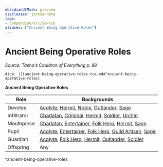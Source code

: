 ```yaml
---
obsidianUIMode: preview
cssclasses: json5e-note
tags:
- compendium/src/5e/tce
aliases: ["Ancient Being Operative Roles"]
---
```

# Ancient Being Operative Roles
*Source: Tasha's Cauldron of Everything p. 88* 

`dice: [](ancient-being-operative-roles-tce.md#^ancient-being-operative-roles)`

**Ancient Being Operative Roles**

| Role | Backgrounds |
|------|-------------|
| Devotee | [Acolyte](/3-Mechanics/CLI/backgrounds/acolyte.md), [Hermit](/3-Mechanics/CLI/backgrounds/hermit.md), [Noble](/3-Mechanics/CLI/backgrounds/noble.md), [Outlander](/3-Mechanics/CLI/backgrounds/outlander.md), [Sage](/3-Mechanics/CLI/backgrounds/sage.md) |
| Infiltrator | [Charlatan](/3-Mechanics/CLI/backgrounds/charlatan.md), [Criminal](/3-Mechanics/CLI/backgrounds/criminal.md), [Hermit](/3-Mechanics/CLI/backgrounds/hermit.md), [Soldier](/3-Mechanics/CLI/backgrounds/soldier.md), [Urchin](/3-Mechanics/CLI/backgrounds/urchin.md) |
| Mouthpiece | [Charlatan](/3-Mechanics/CLI/backgrounds/charlatan.md), [Entertainer](/3-Mechanics/CLI/backgrounds/entertainer.md), [Folk Hero](/3-Mechanics/CLI/backgrounds/folk-hero.md), [Hermit](/3-Mechanics/CLI/backgrounds/hermit.md), [Sage](/3-Mechanics/CLI/backgrounds/sage.md) |
| Pupil | [Acolyte](/3-Mechanics/CLI/backgrounds/acolyte.md), [Entertainer](/3-Mechanics/CLI/backgrounds/entertainer.md), [Folk Hero](/3-Mechanics/CLI/backgrounds/folk-hero.md), [Guild Artisan](/3-Mechanics/CLI/backgrounds/guild-artisan.md), [Sage](/3-Mechanics/CLI/backgrounds/sage.md) |
| Guardian | [Acolyte](/3-Mechanics/CLI/backgrounds/acolyte.md), [Folk Hero](/3-Mechanics/CLI/backgrounds/folk-hero.md), [Hermit](/3-Mechanics/CLI/backgrounds/hermit.md), [Outlander](/3-Mechanics/CLI/backgrounds/outlander.md), [Soldier](/3-Mechanics/CLI/backgrounds/soldier.md) |
| Offspring | Any |
^ancient-being-operative-roles